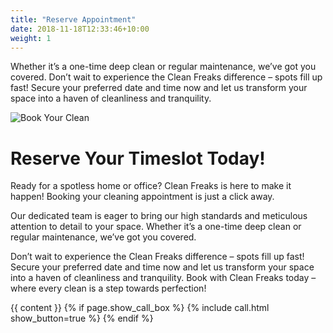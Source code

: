```yaml
---
title: "Reserve Appointment"
date: 2018-11-18T12:33:46+10:00
weight: 1
---
```


Whether it’s a one-time deep clean or regular maintenance, we’ve got you covered. Don’t wait to experience the Clean Freaks difference – spots fill up fast! Secure your preferred date and time now and let us transform your space into a haven of cleanliness and tranquility.

![Book Your Clean](https://picsum.photos/id/175/700/500.webp?blur)

# Reserve Your Timeslot Today!

Ready for a spotless home or office? Clean Freaks is here to make it happen! Booking your cleaning appointment is just a click away. 

Our dedicated team is eager to bring our high standards and meticulous attention to detail to your space. Whether it’s a one-time deep clean or regular maintenance, we’ve got you covered. 

Don’t wait to experience the Clean Freaks difference – spots fill up fast! Secure your preferred date and time now and let us transform your space into a haven of cleanliness and tranquility. Book with Clean Freaks today – where every clean is a step towards perfection!

  <div class="col-12 col-md-7 col-lg-6 order-2 order-md-1">
        {{ content }}
        {% if page.show_call_box %}
          {% include call.html show_button=true %}
        {% endif %}
      </div>
